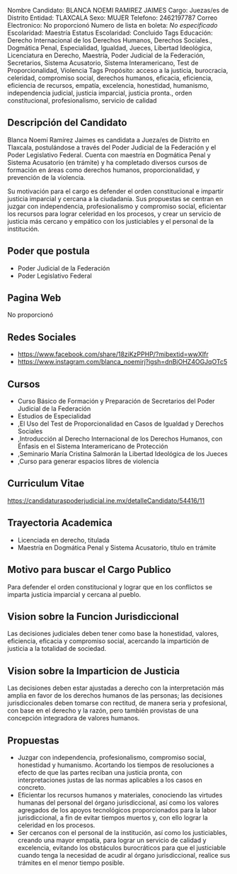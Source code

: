 Nombre Candidato: BLANCA NOEMI RAMIREZ JAIMES
Cargo: Juezas/es de Distrito
Entidad: TLAXCALA
Sexo: MUJER
Telefono: 2462197787
Correo Electronico: No proporcionó
Numero de lista en boleta: *No especificado*
Escolaridad: Maestría
Estatus Escolaridad: Concluido
Tags Educación: Derecho Internacional de los Derechos Humanos, Derechos Sociales., Dogmática Penal, Especialidad, Igualdad, Jueces, Libertad Ideológica, Licenciatura en Derecho, Maestría, Poder Judicial de la Federación, Secretarios, Sistema Acusatorio, Sistema Interamericano, Test de Proporcionalidad, Violencia
Tags Propósito: acceso a la justicia, burocracia, celeridad, compromiso social, derechos humanos, eficacia, eficiencia, eficiencia de recursos, empatía, excelencia, honestidad, humanismo, independencia judicial, justicia imparcial, justicia pronta., orden constitucional, profesionalismo, servicio de calidad


## Descripción del Candidato 

Blanca Noemí Ramírez Jaimes es candidata a Jueza/es de Distrito en Tlaxcala, postulándose a través del Poder Judicial de la Federación y el Poder Legislativo Federal. Cuenta con maestría en Dogmática Penal y Sistema Acusatorio (en trámite) y ha completado diversos cursos de formación en áreas como derechos humanos, proporcionalidad, y prevención de la violencia.

Su motivación para el cargo es defender el orden constitucional e impartir justicia imparcial y cercana a la ciudadanía. Sus propuestas se centran en juzgar con independencia, profesionalismo y compromiso social, eficientar los recursos para lograr celeridad en los procesos, y crear un servicio de justicia más cercano y empático con los justiciables y el personal de la institución.


## Poder que postula

- Poder Judicial de la Federación
- Poder Legislativo Federal


## Pagina Web

No proporcionó


## Redes Sociales

- https://www.facebook.com/share/18ziKzPPHP/?mibextid=wwXIfr
- https://www.instagram.com/blanca_noemirj?igsh=dnBjOHZ4OGJqOTc5


## Cursos

- Curso Básico de Formación y Preparación de Secretarios del Poder Judicial de la Federación
- Estudios de Especialidad
- ,El Uso del Test de Proporcionalidad en Casos de Igualdad y Derechos Sociales
- ,Introducción al Derecho Internacional de los Derechos Humanos, con Énfasis en el Sistema Interamericano de Protección
- ,Seminario María Cristina Salmorán la Libertad Ideológica de los Jueces
- ,Curso para generar espacios libres de violencia


## Curriculum Vitae

https://candidaturaspoderjudicial.ine.mx/detalleCandidato/54416/11


## Trayectoria Academica

- Licenciada en derecho, titulada
- Maestría en Dogmática Penal y Sistema Acusatorio, título en trámite


## Motivo para buscar el Cargo Publico

Para defender el orden constitucional y lograr que en los conflictos se imparta justicia imparcial y cercana al pueblo.


## Vision sobre la Funcion Jurisdiccional

Las decisiones judiciales deben tener como base la honestidad, valores, eficiencia, eficacia y compromiso social, acercando la impartición de justicia a la totalidad de sociedad.


## Vision sobre la Imparticion de Justicia

Las decisiones deben estar ajustadas a derecho con la interpretación más amplia en favor de los derechos humanos de las personas; las decisiones jurisdiccionales deben tomarse con rectitud, de manera seria y profesional, con base en el derecho y la razón, pero también provistas de una concepción integradora de valores humanos.


## Propuestas

- Juzgar con independencia, profesionalismo, compromiso social, honestidad y humanismo. Acortando los tiempos de resoluciones a efecto de que las partes reciban una justicia pronta, con interpretaciones justas de las normas aplicables a los casos en concreto.
- Eficientar los recursos humanos y materiales, conociendo las virtudes humanas del personal del órgano jurisdiccional, así como los valores agregados de los apoyos tecnológicos proporcionados para la labor jurisdiccional, a fin de evitar tiempos muertos y, con ello lograr la celeridad en los procesos.
- Ser cercanos con el personal de la institución, así como los justiciables, creando una mayor empatía, para lograr un servicio de calidad y excelencia, evitando los obstáculos burocráticos para que el justiciable cuando tenga la necesidad de acudir al órgano jurisdiccional, realice sus trámites en el menor tiempo posible.

